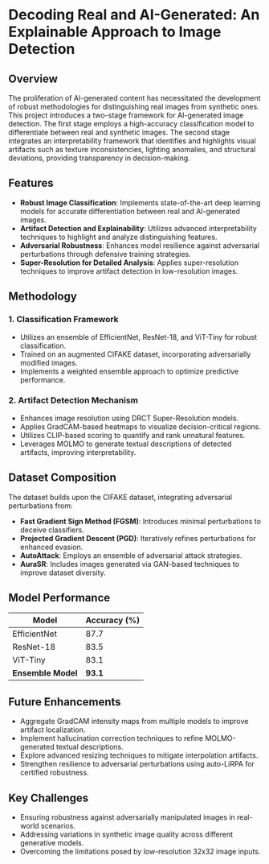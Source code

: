 # Decoding Real and AI-Generated: An Explainable Approach to Image Detection

## Overview
The proliferation of AI-generated content has necessitated the development of robust methodologies for distinguishing real images from synthetic ones. This project introduces a two-stage framework for AI-generated image detection. The first stage employs a high-accuracy classification model to differentiate between real and synthetic images. The second stage integrates an interpretability framework that identifies and highlights visual artifacts such as texture inconsistencies, lighting anomalies, and structural deviations, providing transparency in decision-making.

## Features
- **Robust Image Classification**: Implements state-of-the-art deep learning models for accurate differentiation between real and AI-generated images.
- **Artifact Detection and Explainability**: Utilizes advanced interpretability techniques to highlight and analyze distinguishing features.
- **Adversarial Robustness**: Enhances model resilience against adversarial perturbations through defensive training strategies.
- **Super-Resolution for Detailed Analysis**: Applies super-resolution techniques to improve artifact detection in low-resolution images.

## Methodology
### 1. Classification Framework
- Utilizes an ensemble of EfficientNet, ResNet-18, and ViT-Tiny for robust classification.
- Trained on an augmented CIFAKE dataset, incorporating adversarially modified images.
- Implements a weighted ensemble approach to optimize predictive performance.

### 2. Artifact Detection Mechanism
- Enhances image resolution using DRCT Super-Resolution models.
- Applies GradCAM-based heatmaps to visualize decision-critical regions.
- Utilizes CLIP-based scoring to quantify and rank unnatural features.
- Leverages MOLMO to generate textual descriptions of detected artifacts, improving interpretability.

## Dataset Composition
The dataset builds upon the CIFAKE dataset, integrating adversarial perturbations from:
- **Fast Gradient Sign Method (FGSM)**: Introduces minimal perturbations to deceive classifiers.
- **Projected Gradient Descent (PGD)**: Iteratively refines perturbations for enhanced evasion.
- **AutoAttack**: Employs an ensemble of adversarial attack strategies.
- **AuraSR**: Includes images generated via GAN-based techniques to improve dataset diversity.

## Model Performance
| Model               | Accuracy (%) |
|---------------------|-------------|
| EfficientNet        | 87.7        |
| ResNet-18          | 83.5        |
| ViT-Tiny           | 83.1        |
| **Ensemble Model** | **93.1**    |

## Future Enhancements
- Aggregate GradCAM intensity maps from multiple models to improve artifact localization.
- Implement hallucination correction techniques to refine MOLMO-generated textual descriptions.
- Explore advanced resizing techniques to mitigate interpolation artifacts.
- Strengthen resilience to adversarial perturbations using auto-LiRPA for certified robustness.

## Key Challenges
- Ensuring robustness against adversarially manipulated images in real-world scenarios.
- Addressing variations in synthetic image quality across different generative models.
- Overcoming the limitations posed by low-resolution 32x32 image inputs.

